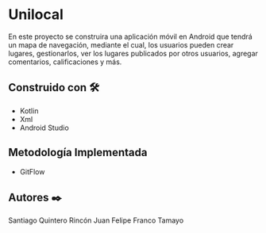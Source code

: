 # Unilocal

En este proyecto se construira una aplicación móvil en Android que tendrá un mapa de navegación, mediante el cual, los usuarios pueden crear lugares, gestionarlos, ver los lugares publicados por otros usuarios, agregar comentarios, calificaciones y más.

## Construido con 🛠️
* Kotlin
* Xml
* Android Studio

## Metodología Implementada
* GitFlow

## Autores ✒️
Santiago Quintero Rincón
Juan Felipe Franco Tamayo
